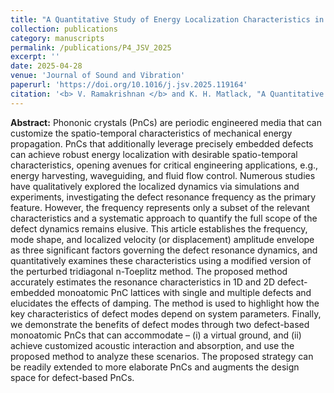 ```yaml
---
title: "A Quantitative Study of Energy Localization Characteristics in Defect-embedded Monoatomic Phononic Crystals"
collection: publications
category: manuscripts
permalink: /publications/P4_JSV_2025
excerpt: ''
date: 2025-04-28
venue: 'Journal of Sound and Vibration'
paperurl: 'https://doi.org/10.1016/j.jsv.2025.119164'
citation: '<b> V. Ramakrishnan </b> and K. H. Matlack, "A Quantitative Study of Energy Localization Characteristics in Defect-embedded Monoatomic Phononic Crystals", <i> J. Sound Vib. </i> 614, 119164 (2025)'
---
```


**Abstract:** Phononic crystals (PnCs) are periodic engineered media that can customize the spatio-temporal characteristics of mechanical energy propagation. PnCs that additionally leverage precisely embedded defects can achieve robust energy localization with desirable spatio-temporal characteristics, opening avenues for critical engineering applications, e.g., energy harvesting, waveguiding, and fluid flow control. Numerous studies have qualitatively explored the localized dynamics via simulations and experiments, investigating the defect resonance frequency as the primary feature. However, the frequency represents only a subset of the relevant characteristics and a systematic approach to quantify the full scope of the defect dynamics remains elusive. This article establishes the frequency, mode shape, and localized velocity (or displacement) amplitude envelope as three significant factors governing the defect resonance dynamics, and quantitatively examines these characteristics using a modified version of the perturbed tridiagonal n-Toeplitz method. The proposed method accurately estimates the resonance characteristics in 1D and 2D defect-embedded monoatomic PnC lattices with single and multiple defects and elucidates the effects of damping. The method is used to highlight how the key characteristics of defect modes depend on system parameters. Finally, we demonstrate the benefits of defect modes through two defect-based monoatomic PnCs that can accommodate – (i) a virtual ground, and (ii) achieve customized acoustic interaction and absorption, and use the proposed method to analyze these scenarios. The proposed strategy can be readily extended to more elaborate PnCs and augments the design space for defect-based PnCs.
